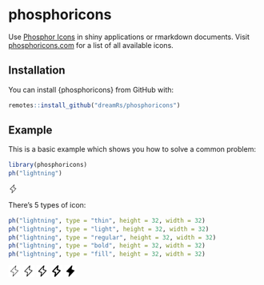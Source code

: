 
<!-- README.md is generated from README.Rmd. Please edit that file -->

# phosphoricons

<!-- badges: start -->
<!-- badges: end -->

Use [Phosphor Icons](https://github.com/phosphor-icons/phosphor-icons)
in shiny applications or rmarkdown documents. Visit
[phosphoricons.com](https://phosphoricons.com/) for a list of all
available icons.

## Installation

You can install {phosphoricons} from GitHub with:

``` r
remotes::install_github("dreamRs/phosphoricons")
```

## Example

This is a basic example which shows you how to solve a common problem:

``` r
library(phosphoricons)
ph("lightning")
```

<svg xmlns="http://www.w3.org/2000/svg" viewbox="0 0 256 256" class="phosphoricons-svg" height="1.33em" fill="currentColor" style="vertical-align:-0.25em;">
<path d="M95.99805,245.99219a6,6,0,0,1-5.88135-7.17676l14.999-74.99658-59.22265-22.2085a6,6,0,0,1-2.2793-9.71191l112-120A5.99978,5.99978,0,0,1,165.8833,17.169l-14.999,74.99658L210.10693,114.374a6,6,0,0,1,2.2793,9.71192l-112,120A5.996,5.996,0,0,1,95.99805,245.99219ZM58.50977,133.52539,114.10693,154.374a6.00024,6.00024,0,0,1,3.77637,6.79493l-11.85742,59.28759L197.49023,122.459l-55.59716-20.84863a6.00022,6.00022,0,0,1-3.77637-6.79492l11.85742-59.2876Z"></path>
<title>lightning-light</title>
</svg>

There’s 5 types of icon:

``` r
ph("lightning", type = "thin", height = 32, width = 32)
ph("lightning", type = "light", height = 32, width = 32)
ph("lightning", type = "regular", height = 32, width = 32)
ph("lightning", type = "bold", height = 32, width = 32)
ph("lightning", type = "fill", height = 32, width = 32)
```

<img src="man/figures/lightning-thin.svg" height="24" />
<img src="man/figures/lightning-light.svg" height="24" />
<img src="man/figures/lightning-regular.svg" height="24" />
<img src="man/figures/lightning-bold.svg" height="24" />
<img src="man/figures/lightning-fill.svg" height="24" />
